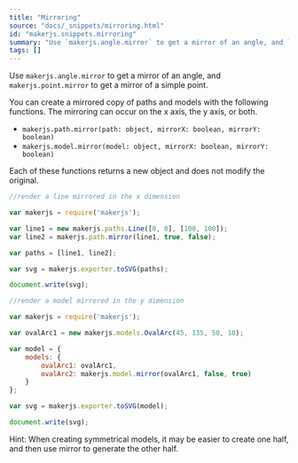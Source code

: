 ```yaml
---
title: "Mirroring"
source: "docs/_snippets/mirroring.html"
id: "makerjs.snippets.mirroring"
summary: "Use `makerjs.angle.mirror` to get a mirror of an angle, and `makerjs.point.mirror` to get a mirror of a simple point."
tags: []
---
```

Use `makerjs.angle.mirror` to get a mirror of an angle, and `makerjs.point.mirror` to get a mirror of a simple point.

You can create a mirrored copy of paths and models with the following functions. The mirroring can occur on the x axis, the y axis, or both.

- `makerjs.path.mirror(path: object, mirrorX: boolean, mirrorY: boolean)`
- `makerjs.model.mirror(model: object, mirrorX: boolean, mirrorY: boolean)`

Each of these functions returns a new object and does not modify the original.

```javascript
//render a line mirrored in the x dimension

var makerjs = require('makerjs');

var line1 = new makerjs.paths.Line([0, 0], [100, 100]);
var line2 = makerjs.path.mirror(line1, true, false);

var paths = [line1, line2];

var svg = makerjs.exporter.toSVG(paths);

document.write(svg);
```

```javascript
//render a model mirrored in the y dimension

var makerjs = require('makerjs');

var ovalArc1 = new makerjs.models.OvalArc(45, 135, 50, 10);

var model = {
    models: {
        ovalArc1: ovalArc1,
        ovalArc2: makerjs.model.mirror(ovalArc1, false, true)
    }
};

var svg = makerjs.exporter.toSVG(model);

document.write(svg);
```

Hint: When creating symmetrical models, it may be easier to create one half, and then use mirror to generate the other half.
